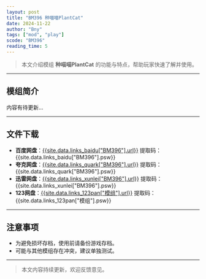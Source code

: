 ```yaml
---
layout: post
title: "BM396 种喵喵PlantCat"
date: 2024-11-22
author: "Bny"
tags: ["mod", "play"]
scode: "BM396"
reading_time: 5
---
```


> 本文介绍模组 **种喵喵PlantCat** 的功能与特点，帮助玩家快速了解并使用。

---

## 模组简介

内容有待更新...

---

## 文件下载
- **百度网盘**：[{{site.data.links_baidu["BM396"].url}}]({{site.data.links_baidu["BM396"].url}}) 提取码：{{site.data.links_baidu["BM396"].psw}}
- **夸克网盘**：[{{site.data.links_quark["BM396"].url}}]({{site.data.links_quark["BM396"].url}}) 提取码：{{site.data.links_quark["BM396"].psw}}
- **迅雷网盘**：[{{site.data.links_xunlei["BM396"].url}}]({{site.data.links_xunlei["BM396"].url}}) 提取码：{{site.data.links_xunlei["BM396"].psw}}
- **123网盘**：[{{site.data.links_123pan["模组"].url}}]({{site.data.links_123pan["模组"].url}}) 提取码：{{site.data.links_123pan["模组"].psw}}

---

## 注意事项
- 为避免损坏存档，使用前请备份游戏存档。
- 可能与其他模组存在冲突，建议单独测试。

---

> 本文内容持续更新，欢迎反馈意见。
